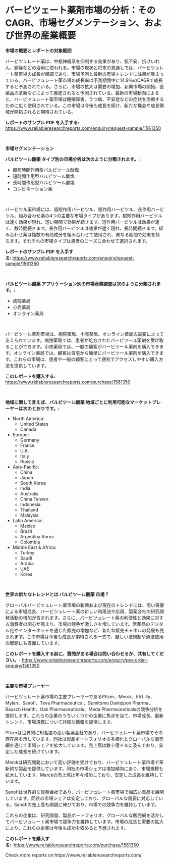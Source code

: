 <p><h1>バービツェート薬剤市場の分析：そのCAGR、市場セグメンテーション、および世界の産業概要</h1></p><p><strong>市場の概要とレポートの対象範囲</strong></p>
<p><p>バービツュレート薬は、中枢神経系を抑制する効果があり、抗不安、抗けいれん、鎮静などの治療に使われる。市場の現状と将来の見通しでは、バービツュレート薬市場の成長が順調であり、市場予測と最新の市場トレンドに注目が集まっている。バービツュレート薬市場の成長率は予測期間中に14.9％のCAGRで成長すると予測されている。さらに、市場の拡大は需要の増加、新興市場の開拓、医薬品の革新などによって推進されると予測されている。最新の市場動向によると、バービツュレート薬市場は睡眠障害、うつ病、不安症などの症状を治療するために広く使用されている。この市場は今後も成長を続け、新たな機会や成長領域が開拓されると期待されている。</p></p>
<p><strong>レポートのサンプル PDF を入手する:</strong> <a href="https://www.reliableresearchreports.com/enquiry/request-sample/1561350">https://www.reliableresearchreports.com/enquiry/request-sample/1561350</a></p>
<p>&nbsp;</p>
<p><strong>市場セグメンテーション</strong></p>
<p><strong>バルビツール酸薬 タイプ別の市場分析は次のように分類されます。:</strong></p>
<p><ul><li>超短時間作用型バルビツール酸塩</li><li>短時間作用型バルビツール酸塩</li><li>長時間作用型バルビツール酸塩</li><li>コンビネーション薬</li></ul></p>
<p>&nbsp;</p>
<p><p>バービツル薬市場には、超短作用バービツル、短作用バービツル、長作用バービツル、組み合わせ薬の4つの主要な市場タイプがあります。超短作用バービツルは速く効果が現れ、短い期間で効果が続きます。短作用バービツルは効果が速く、数時間続きます。長作用バービツルは効果が遅く現れ、長時間続きます。組み合わせ薬は複数の有効成分を組み合わせて使用され、異なる期間で効果を持ちます。それぞれの市場タイプは患者のニーズに合わせて選択されます。</p></p>
<p><strong>レポートのサンプル PDF を入手する:</strong>&nbsp;<a href="https://www.reliableresearchreports.com/enquiry/request-sample/1561350">https://www.reliableresearchreports.com/enquiry/request-sample/1561350</a></p>
<p>&nbsp;</p>
<p><strong> バルビツール酸薬 アプリケーション別の市場産業調査は次のように分類されます。:</strong></p>
<p><ul><li>病院薬局</li><li>小売薬局</li><li>オンライン薬局</li></ul></p>
<p>&nbsp;</p>
<p><p>バービツール薬剤市場は、病院薬局、小売薬局、オンライン薬局の需要によって支えられています。病院薬局では、患者が処方されたバービツール薬剤を受け取ることができます。小売薬局では、一般の顧客がバービツール薬剤を購入できます。オンライン薬局では、顧客は自宅から簡単にバービツール薬剤を購入できます。これらの市場は、患者や一般の顧客にとって便利でアクセスしやすい購入方法を提供しています。</p></p>
<p><strong>このレポートを購入する:</strong>&nbsp; <a href="https://www.reliableresearchreports.com/purchase/1561350">https://www.reliableresearchreports.com/purchase/1561350</a></p>
<p>&nbsp;</p>
<p><strong>地域に関して言えば、バルビツール酸薬 地域ごとに利用可能なマーケットプレーヤーは次のとおりです。:</strong></p>
<p><ul>
    <li>
        North America:
        <ul>
            <li>United States</li>
            <li>Canada</li>
        </ul>
    </li>
    <li>
        Europe:
        <ul>
            <li>Germany</li>
            <li>France</li>
            <li>U.K.</li>
            <li>Italy</li>
            <li>Russia</li>
        </ul>
    </li>
    <li>
        Asia-Pacific:
        <ul>
            <li>China</li>
            <li>Japan</li>
            <li>South Korea</li>
            <li>India</li>
            <li>Australia</li>
            <li>China Taiwan</li>
            <li>Indonesia</li>
            <li>Thailand</li>
            <li>Malaysia</li>
        </ul>
    </li>
    <li>
        Latin America:
        <ul>
            <li>Mexico</li>
            <li>Brazil</li>
            <li>Argentina Korea</li>
            <li>Colombia</li>
        </ul>
    </li>
    <li>
        Middle East & Africa:
        <ul>
            <li>Turkey</li>
            <li>Saudi</li>
            <li>Arabia</li>
            <li>UAE</li>
            <li>Korea</li>
        </ul>
    </li>
    </ul></p>
<p>&nbsp;</p>
<p><strong>世界の新たなトレンドとは バルビツール酸薬 市場？</strong></p>
<p><p>グローバルバービツュレート薬市場の新興および現在のトレンドには、高い需要による市場成長、バービツュレート薬の新しい利用法や応用、製薬会社の研究開発活動の増加が含まれます。さらに、バービツュレート薬の利便性と効果に対する消費者の関心が高まり、市場の競争が激しさを増しています。医薬品のデジタル化やインターネットを通じた販売の増加など、新たな販売チャネルの発展も見られます。この市場は今後も成長が期待される一方で、厳しい法規制や違法使用の問題にも直面しています。</p></p>
<p><strong>このレポートを購入する前に、質問がある場合は問い合わせるか、共有してください。</strong>- <a href="https://www.reliableresearchreports.com/enquiry/pre-order-enquiry/1561350">https://www.reliableresearchreports.com/enquiry/pre-order-enquiry/1561350</a></p>
<p>&nbsp;</p>
<p><strong>主要な市場プレーヤー</strong></p>
<p><p>バービツュレート薬市場の主要プレーヤーであるPfizer、Merck、Eli Lilly、Mylan、Sanofi、Teva Pharmaceutical、Sumitomo Dainippon Pharma、Bausch Health、Oak Pharmaceuticals、Meda Pharmaceuticalsの競争分析を提供します。これらの企業のうちいくつかの企業に焦点を当て、市場成長、最新トレンド、市場規模について詳細な情報を提供します。</p><p>Pfizerは世界的に知名度の高い製薬会社であり、バービツュレート薬市場でその存在感を示しています。同社は製品ポートフォリオの多様化とグローバルな販売網を通じて市場シェアを拡大しています。売上高は数十億ドルに及んでおり、安定した成長を続けています。</p><p>Merckは研究開発において高い評価を受けており、バービツュレート薬市場で革新的な製品を提供しています。同社の市場シェアは増加傾向にあり、市場規模も拡大しています。Merckの売上高は年々増加しており、安定した成長を維持しています。</p><p>Sanofiは世界的な製薬会社であり、バービツュレート薬市場で幅広い製品を展開しています。同社の市場シェアは安定しており、グローバルな需要に対応している。Sanofiの売上高も順調に伸びており、市場での競争力を維持しています。</p><p>これらの企業は、研究開発、製品ポートフォリオ、グローバルな販売網を活かしてバービツュレート薬市場で競争力を維持しています。市場の成長と需要の拡大により、これらの企業は今後も成功を収めると予想されます。</p></p>
<p><strong>このレポートを購入する:</strong>&nbsp;&nbsp;<a href="https://www.reliableresearchreports.com/purchase/1561350">https://www.reliableresearchreports.com/purchase/1561350</a></p>
<p>Check more reports on https://www.reliableresearchreports.com/</p>